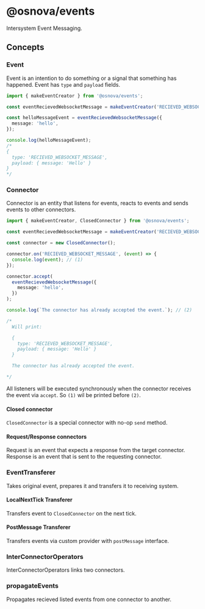 # @osnova/events

Intersystem Event Messaging.

## Concepts

### Event

Event is an intention to do something or a signal that something has happened. Event has `type` and `payload` fields.

```typescript
import { makeEventCreator } from '@osnova/events';

const eventRecievedWebsocketMessage = makeEventCreator('RECIEVED_WEBSOCKET_MESSAGE');

const helloMessageEvent = eventRecievedWebsocketMessage({
  message: 'hello',
});

console.log(helloMessageEvent);
/*
{ 
  type: 'RECIEVED_WEBSOCKET_MESSAGE',
  payload: { message: 'Hello' }
}
*/
```

### Connector

Connector is an entity that listens for events, reacts to events and sends events to other connectors.

```typescript
import { makeEventCreator, ClosedConnector } from '@osnova/events';

const eventRecievedWebsocketMessage = makeEventCreator('RECIEVED_WEBSOCKET_MESSAGE');

const connector = new ClosedConnector();

connector.on('RECIEVED_WEBSOCKET_MESSAGE', (event) => {
  console.log(event); // (1)
});

connector.accept(
  eventRecievedWebsocketMessage({
    message: 'hello',
  })
);

console.log(`The connector has already accepted the event.`); // (2)

/*
  Will print:

  { 
    type: 'RECIEVED_WEBSOCKET_MESSAGE',
    payload: { message: 'Hello' }
  }

  The connector has already accepted the event.

*/
```

All listeners will be executed synchronously when the connector receives the event via `accept`. So `(1)` wil be printed before `(2)`.

#### Closed connector

`ClosedConnector` is a special connector with no-op `send` method.

#### Request/Response connectors

Request is an event that expects a response from the target connector.
Response is an event that is sent to the requesting connector.

### EventTransferer

Takes original event, prepares it and transfers it to receiving system.

#### LocalNextTick Transferer

Transfers event to `ClosedConnector` on the next tick.

#### PostMessage Transferer

Transfers events via custom provider with `postMessage` interface.


### InterConnectorOperators

InterConnectorOperators links two connectors.

### propagateEvents

Propagates recieved listed events from one connector to another.
